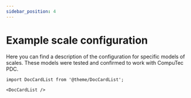 ```yaml
---
sidebar_position: 4
---
```


# Example scale configuration

Here you can find a description of the configuration for specific models of scales. These models were tested and confirmed to work with CompuTec PDC.

```mdx-code-block
import DocCardList from '@theme/DocCardList';

<DocCardList />
```
